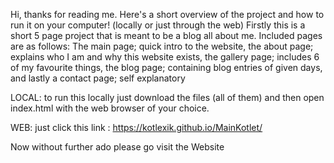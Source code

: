 Hi, thanks for reading me. Here's a short overview of the project and how to run it on your computer! (locally or just through the web)
Firstly this is a short 5 page project that is meant to be a blog all about me.
Included pages are as follows: The main page; quick intro to the website, the about page; explains who I am and why this website exists, the gallery page; includes 6 of my favourite things, the blog page; containing blog entries of given days, and lastly a contact page; self explanatory


LOCAL:
to run this locally just download the files (all of them) and then open index.html with the web browser of your choice.

WEB:
just click this link : https://kotlexik.github.io/MainKotlet/

Now without further ado please go visit the Website
